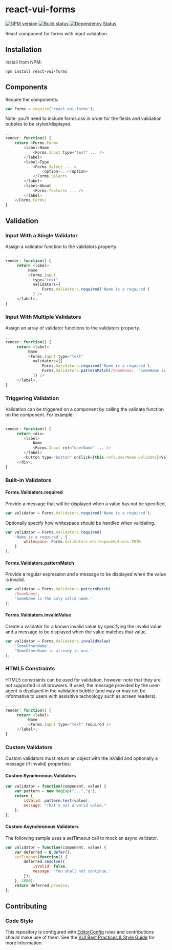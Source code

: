 # react-vui-forms

[![NPM version][npm-image]][npm-url]
[![Build status][ci-image]][ci-url]
[![Dependency Status][dependencies-image]][dependencies-url]

React component for forms with input validation.

## Installation

Install from NPM:
```shell
npm install react-vui-forms
```

## Components

Require the components:
```javascript
var Forms = require('react-vui-forms');
```

Note: you'll need to include forms.css in order for the fields and validation bubbles to be styled/displayed.

```javascript
...
render: function() {
    return <Forms.Form>
        <label>Name
            <Forms.Input type="text" ... />
        </label>
        <label>Type
            <Forms.Select ... >
                <option>...</option>
            </Forms.Select>
        </label>
        <label>About
            <Forms.Textarea ... />
        </label>
    </Forms.Form>;
}
```

## Validation

### Input With a Single Validator

Assign a validator function to the validators property.

```javascript
...
render: function() {
     return <label>
          Name
          <Forms.Input
            type="text"
            validators={
                Forms.Validators.required('Name is a required')
            } />
     </label>;
}
```

### Input With Multiple Validators

Assign an array of validator functions to the validators property.

```javascript
...
render: function() {
     return <label>
          Name
          <Forms.Input type="text"
            validators={[
                Forms.Validators.required('Name is a required'),
                Forms.Validators.patternMatch(/SomeName/, 'SomeName is the only acceptable name.')
            ]} />
     </label>;
}
```

### Triggering Validation

Validation can be triggered on a component by calling the validate function on the component. For example:

```javascript
...
render: function() {
     return <div>
        <label>
            Name
            <Forms.Input ref="userName" ... />
        </label>
        <button type="button" onClick={this.refs.userName.validate}>Validate</button>
     </div>;
}
```

### Built-in Validators

#### Forms.Validators.required

Provide a message that will be displayed when a value has not be specified.

```javascript
var validator = Forms.Validators.required('Name is a required');
```

Optionally specify how whitespace should be handled when validating.

```javascript
var validator = Forms.Validators.required(
    'Name is a required', {
        whitespace: Forms.Validators.whitespaceOptions.TRIM
    }
);
```

#### Forms.Validators.patternMatch

Provide a regular expression and a message to be displayed when the value is invalid.

```javascript
var validator = Forms.Validators.patternMatch(
    /SomeName/,
    'SomeName is the only valid name.'
);
```

#### Forms.Validators.invalidValue

Create a validator for a known invalid value by specifying the invalid value and a message to be displayed when the value matches that value.

```javascript
var validator = Forms.Validators.invalidValue(
    'SomeOtherName',
    'SomeOtherName is already in use.'
);
```

### HTML5 Constraints

HTML5 constraints can be used for validation, however note that they are not supported in all browsers. If used, the message provided by the user-agent is displayed in the validation bubble (and may or may not be informative to users with assisitive technology such as screen readers).

```javascript
...
render: function() {
     return <label>
          Name
          <Forms.Input type="text" required />
     </label>;
}
```

### Custom Validators

Custom validators must return an object with the isValid and optionally a message (if invalid) properties:

#### Custom Synchronous Validators

```javascript
var validator = function(component, value) {
    var pattern = new RegExp("...","g");
    return {
        isValid: pattern.test(value),
        message: "That's not a valid value."
    };
};
```

#### Custom Asynchronous Validators

The following sample uses a setTimeout call to mock an async validator.

```javascript
var validator = function(component, value) {
    var deferred = Q.defer();
    setTimeout(function() {
        deferred.resolve({
            isValid: false,
            message: 'You shall not continue.'
        });
    }, 1000);
    return deferred.promise;
};
```

## Contributing

### Code Style

This repository is configured with [EditorConfig](http://editorconfig.org) rules and contributions should make use of them. See the [VUI Best Practices & Style Guide](https://github.com/Brightspace/valence-ui-docs/wiki/Best-Practices-&-Style-Guide) for more information.

[npm-url]: https://www.npmjs.org/package/react-vui-forms
[npm-image]: https://img.shields.io/npm/v/react-vui-forms.svg
[ci-url]: https://travis-ci.org/Brightspace/react-valence-ui-forms
[ci-image]: https://img.shields.io/travis-ci/Brightspace/react-valence-ui-forms.svg
[dependencies-url]: https://david-dm.org/brightspace/react-valence-ui-forms
[dependencies-image]: https://img.shields.io/david/Brightspace/react-valence-ui-forms.svg

